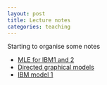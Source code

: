 ```yaml
---
layout: post
title: Lecture notes
categories: teaching
---
```



Starting to organise some notes

* [MLE for IBM1 and 2](/resources/courses/notes-mle.pdf)
* [Directed graphical models](/resources/courses/notes-dgm.pdf)
* [IBM model 1](/resources/courses/dgm-ibm1.pdf)
